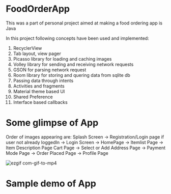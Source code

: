 # FoodOrderApp
This was a part of personal project aimed at making a food ordering app is Java

In this project following concepts have been used and implemented:
1. RecyclerView
2. Tab layout, view pager
3. Picasso library for loading and caching images
4. Volley library for sending and receiving network requests
5. GSON for parsing network request
6. Room library for storing and quering data from sqlite db
7. Passing data through intents
8. Activities and fragments
9. Material theme based UI
10. Shared Preference
11. Interface based callbacks

# Some glimpse of App

Order of images appearing are:
Splash Screen -> Registration/Login page if user not already loggedIn -> Login Screen -> HomePage -> Itemlist Page -> Item Description Page 
Cart Page -> Select or Add Address Page -> Payment Mode Page -> Order Placed Page -> Profile Page

![ezgif com-gif-to-mp4](https://user-images.githubusercontent.com/36126610/115073990-b5048000-9f16-11eb-89d2-65b3e5f80d5c.gif)

# Sample demo of App
